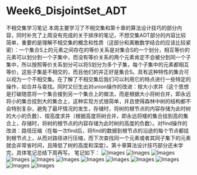 # Week6_DisjointSet_ADT
不相交集学习笔记
本周主要学习了不相交集和第十章的算法设计技巧的部分内容，同时补充了上周没有完成的关于排序的笔记，不想交集ADT部分的内容比较简单，重要的是理解不相交集的概念和性质（这部分和离散数学结合的应该比较紧密）：一个集合S上的元素之间存在的等价关系是对集合S的一个划分，相互等价的元素可以划分到一个子集中，而没有等价关系的两个元素肯定不会被分到同一个子集中，所以按照等价关系划分可以将S划分为多个子集，每个子集中的元素都相互等价，这些子集是不相交的，而且他们的并正好是集合S。具有这种特性的集合可以视为一个不相交集。在了解了不相交集后我们可以利用它的特点进行一些特定的操作，如合并与查找。同时又衍生出对union操作的改进：按大小求并（这个思想是打破随意将一个集合接到另一个集合上的做法，而是根据大小将树合并，即永远将小的集合挂到大的集合上，这种实现方式很简单，并且使得森林中树的结构都不会特别复杂，避免了最坏情况的发生，存储时，将树的根节点的内容存储为此时树的大小的负数）、按高度求并（根据高度将树合并，即永远将矮的集合挂到高的集合上，存储时，将树的根节点的内容存储为此时树的高度的负数）。对find操作的改进：路径压缩（在每一次find后，将find的数据到根节点的沿途的每个节点都挂到根节点上，从而对路径进行压缩，而下次查找同一个元素或者其同子集下的元素就会非常省时间，且降低了树的高度和深度）。第十章算法设计技巧部分还未学完，具体笔记总结下周再写。
笔记如下：
![Images](https://github.com/ydragon719/Week6_DisjointSet_ADT/blob/main/Images/1636272549034.jpg)
![Images](https://github.com/ydragon719/Week6_DisjointSet_ADT/blob/main/Images/1636272560389.jpg)
![Images](https://github.com/ydragon719/Week6_DisjointSet_ADT/blob/main/Images/1636272575326.jpg)
![Images](https://github.com/ydragon719/Week6_DisjointSet_ADT/blob/main/Images/1636272594225.jpg)
![Images](https://github.com/ydragon719/Week6_DisjointSet_ADT/blob/main/Images/1636272602135.jpg)
![Images](https://github.com/ydragon719/Week6_DisjointSet_ADT/blob/main/Images/1636272613157.jpg)
![Images](https://github.com/ydragon719/Week6_DisjointSet_ADT/blob/main/Images/1636272622422.jpg)
![Images](https://github.com/ydragon719/Week6_DisjointSet_ADT/blob/main/Images/1636272633246.jpg)
![Images](https://github.com/ydragon719/Week6_DisjointSet_ADT/blob/main/Images/1636272643828.jpg)
![Images](https://github.com/ydragon719/Week6_DisjointSet_ADT/blob/main/Images/1636272654022.jpg)
![Images](https://github.com/ydragon719/Week6_DisjointSet_ADT/blob/main/Images/1636272663303.jpg)
![Images](https://github.com/ydragon719/Week6_DisjointSet_ADT/blob/main/Images/1636272672746.jpg)
